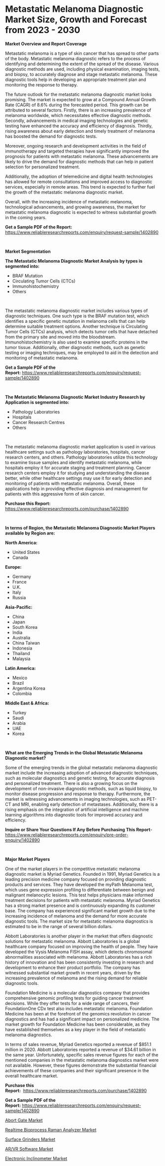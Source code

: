 <p><h1>Metastatic Melanoma Diagnostic Market Size, Growth and Forecast from 2023 - 2030</h1></p><p><strong>Market Overview and Report Coverage</strong></p>
<p><p>Metastatic melanoma is a type of skin cancer that has spread to other parts of the body. Metastatic melanoma diagnostic refers to the process of identifying and determining the extent of the spread of the disease. Various diagnostic methods are used, including physical examination, imaging tests, and biopsy, to accurately diagnose and stage metastatic melanoma. These diagnostic tools help in developing an appropriate treatment plan and monitoring the response to therapy.</p><p>The future outlook for the metastatic melanoma diagnostic market looks promising. The market is expected to grow at a Compound Annual Growth Rate (CAGR) of 8.6% during the forecasted period. This growth can be attributed to several factors. Firstly, there is an increasing prevalence of melanoma worldwide, which necessitates effective diagnostic methods. Secondly, advancements in medical imaging technologies and genetic testing have enhanced the accuracy and efficiency of diagnosis. Thirdly, rising awareness about early detection and timely treatment of melanoma has boosted the demand for diagnostic tests.</p><p>Moreover, ongoing research and development activities in the field of immunotherapy and targeted therapies have significantly improved the prognosis for patients with metastatic melanoma. These advancements are likely to drive the demand for diagnostic methods that can help in patient selection for personalized treatment.</p><p>Additionally, the adoption of telemedicine and digital health technologies has allowed for remote consultations and improved access to diagnostic services, especially in remote areas. This trend is expected to further fuel the growth of the metastatic melanoma diagnostic market.</p><p>Overall, with the increasing incidence of metastatic melanoma, technological advancements, and growing awareness, the market for metastatic melanoma diagnostic is expected to witness substantial growth in the coming years.</p></p>
<p><strong>Get a Sample PDF of the Report:</strong> <a href="https://www.reliableresearchreports.com/enquiry/request-sample/1402890">https://www.reliableresearchreports.com/enquiry/request-sample/1402890</a></p>
<p>&nbsp;</p>
<p><strong>Market Segmentation</strong></p>
<p><strong>The Metastatic Melanoma Diagnostic Market Analysis by types is segmented into:</strong></p>
<p><ul><li>BRAF Mutation</li><li>Circulating Tumor Cells (CTCs)</li><li>Immunohistochemistry</li><li>Others</li></ul></p>
<p>&nbsp;</p>
<p><p>The metastatic melanoma diagnostic market includes various types of diagnostic techniques. One such type is the BRAF mutation test, which identifies a specific genetic mutation in melanoma cells that can help determine suitable treatment options. Another technique is Circulating Tumor Cells (CTCs) analysis, which detects tumor cells that have detached from the primary site and moved into the bloodstream. Immunohistochemistry is also used to examine specific proteins in the tumor tissue. Additionally, other diagnostic methods, such as genetic testing or imaging techniques, may be employed to aid in the detection and monitoring of metastatic melanoma.</p></p>
<p><strong>Get a Sample PDF of the Report:</strong>&nbsp;<a href="https://www.reliableresearchreports.com/enquiry/request-sample/1402890">https://www.reliableresearchreports.com/enquiry/request-sample/1402890</a></p>
<p>&nbsp;</p>
<p><strong>The Metastatic Melanoma Diagnostic Market Industry Research by Application is segmented into:</strong></p>
<p><ul><li>Pathology Laboratories</li><li>Hospitals</li><li>Cancer Research Centres</li><li>Others</li></ul></p>
<p>&nbsp;</p>
<p><p>The metastatic melanoma diagnostic market application is used in various healthcare settings such as pathology laboratories, hospitals, cancer research centers, and others. Pathology laboratories utilize this technology to examine tissue samples and identify metastatic melanoma, while hospitals employ it for accurate staging and treatment planning. Cancer research centers employ it for studying and understanding the disease better, while other healthcare settings may use it for early detection and monitoring of patients with metastatic melanoma. Overall, these applications help in providing effective diagnosis and management for patients with this aggressive form of skin cancer.</p></p>
<p><strong>Purchase this Report:</strong>&nbsp; <a href="https://www.reliableresearchreports.com/purchase/1402890">https://www.reliableresearchreports.com/purchase/1402890</a></p>
<p>&nbsp;</p>
<p><strong>In terms of Region, the Metastatic Melanoma Diagnostic Market Players available by Region are:</strong></p>
<p>
    <p> <strong> North America: </strong>
        <ul>
            <li>United States</li>
            <li>Canada</li>
        </ul>
        </p> 
    <p> <strong> Europe: </strong>
        <ul>
            <li>Germany</li>
            <li>France</li>
            <li>U.K.</li>
            <li>Italy</li>
            <li>Russia</li>
        </ul>
        </p> 
    <p> <strong> Asia-Pacific: </strong>
        <ul>
            <li>China</li>
            <li>Japan</li>
            <li>South Korea</li>
            <li>India</li>
            <li>Australia</li>
            <li>China Taiwan</li>
            <li>Indonesia</li>
            <li>Thailand</li>
            <li>Malaysia</li>
        </ul>
        </p> 
    <p> <strong> Latin America: </strong>
        <ul>
            <li>Mexico</li>
            <li>Brazil</li>
            <li>Argentina Korea</li>
            <li>Colombia</li>
        </ul>
        </p> 
    <p> <strong> Middle East & Africa: </strong>
        <ul>
            <li>Turkey</li>
            <li>Saudi</li>
            <li>Arabia</li>
            <li>UAE</li>
            <li>Korea</li>
        </ul>
    </p>
    </p>
<p>&nbsp;</p>
<p><strong>What are the Emerging Trends in the Global Metastatic Melanoma Diagnostic market?</strong></p>
<p><p>Some of the emerging trends in the global metastatic melanoma diagnostic market include the increasing adoption of advanced diagnostic techniques, such as molecular diagnostics and genetic testing, for accurate diagnosis and personalized treatment. There is also a growing focus on the development of non-invasive diagnostic methods, such as liquid biopsy, to monitor disease progression and response to therapy. Furthermore, the market is witnessing advancements in imaging technologies, such as PET-CT and MRI, enabling early detection of metastases. Additionally, there is a rising emphasis on the integration of artificial intelligence and machine learning algorithms into diagnostic tools for improved accuracy and efficiency.</p></p>
<p><strong>Inquire or Share Your Questions If Any Before Purchasing This Report</strong>- <a href="https://www.reliableresearchreports.com/enquiry/pre-order-enquiry/1402890">https://www.reliableresearchreports.com/enquiry/pre-order-enquiry/1402890</a></p>
<p>&nbsp;</p>
<p><strong>Major Market Players</strong></p>
<p><p>One of the market players in the competitive metastatic melanoma diagnostic market is Myriad Genetics. Founded in 1991, Myriad Genetics is a leading precision medicine company focused on providing diagnostic products and services. They have developed the myPath Melanoma test, which uses gene expression profiling to differentiate between benign and malignant melanocytic lesions. This test helps physicians make informed treatment decisions for patients with metastatic melanoma. Myriad Genetics has a strong market presence and is continuously expanding its customer base. The company has experienced significant market growth due to the increasing incidence of melanoma and the demand for more accurate diagnostic tools. The market size for metastatic melanoma diagnostics is estimated to be in the range of several billion dollars.</p><p>Abbott Laboratories is another player in the market that offers diagnostic solutions for metastatic melanoma. Abbott Laboratories is a global healthcare company focused on improving the health of people. They have developed the Vysis Melanoma FISH assay, which detects chromosomal abnormalities associated with melanoma. Abbott Laboratories has a rich history of innovation and has been consistently investing in research and development to enhance their product portfolio. The company has witnessed substantial market growth in recent years, driven by the increasing prevalence of melanoma and the rising demand for reliable diagnostic tools.</p><p>Foundation Medicine is a molecular diagnostics company that provides comprehensive genomic profiling tests for guiding cancer treatment decisions. While they offer tests for a wide range of cancers, their FoundationOne CDx test also includes metastatic melanoma. Foundation Medicine has been at the forefront of the genomics revolution in cancer diagnostics and has had a significant impact on personalized medicine. The market growth for Foundation Medicine has been considerable, as they have established themselves as a key player in the field of metastatic melanoma diagnostics.</p><p>In terms of sales revenue, Myriad Genetics reported a revenue of $851.1 million in 2020. Abbott Laboratories reported a revenue of $34.61 billion in the same year. Unfortunately, specific sales revenue figures for each of the mentioned companies in the metastatic melanoma diagnostics market were not available. However, these figures demonstrate the substantial financial achievements of these companies and their significant presence in the overall healthcare market.</p></p>
<p><strong>Purchase this Report:</strong>&nbsp;&nbsp;<a href="https://www.reliableresearchreports.com/purchase/1402890">https://www.reliableresearchreports.com/purchase/1402890</a></p>
<p></p>
<p><strong>Get a Sample PDF of the Report:</strong>&nbsp;<a href="https://www.reliableresearchreports.com/enquiry/request-sample/1402890">https://www.reliableresearchreports.com/enquiry/request-sample/1402890</a></p>
<p><p><a href="https://github.com/rahu1503/Market-Research-Report-List-1/blob/main/abort-gate-market.md">Abort Gate Market</a></p><p><a href="https://github.com/gshchiplitsov/Market-Research-Report-List-1/blob/main/realtime-bioprocess-raman-analyzer-market.md">Realtime Bioprocess Raman Analyzer Market</a></p><p><a href="https://medium.com/@dorinaprifti56/decoding-surface-grinders-market-metrics-market-share-trends-and-growth-patterns-888a2a7c0417">Surface Grinders Market</a></p><p><a href="https://medium.com/@dritasmani2022/ar-vr-software-market-analysis-its-cagr-market-segmentation-and-global-industry-overview-82900073c4f3">AR/VR Software Market</a></p><p><a href="https://medium.com/@albanamusaj1924/electronic-inclinometer-market-report-reveals-the-latest-trends-and-growth-opportunities-of-this-df161ec4df8d">Electronic Inclinometer Market</a></p></p>
